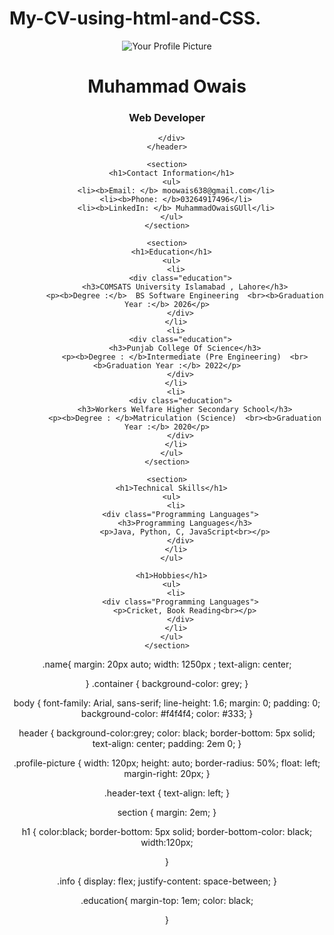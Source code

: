 # My-CV-using-html-and-CSS.
<!DOCTYPE html>
<html lang="en">
<head>
  <meta charset="UTF-8">
  <meta name="viewport" content="width=device-width, initial-scale=1.0">
  <title>Your Name - CV</title>
  <link rel="stylesheet" href="style.css">
</head>

<body>
  <div class="container">
    <header>
      <img src="owaispic.jpeg"height alt="Your Profile Picture" class="profile-picture" >
      <div class="header-text">
        <h1 class="name">Muhammad Owais</h1>
        <h3>Web Developer</h3>
      
      </div>
    </header>
  
    <section>
      <h1>Contact Information</h1>
      <ul>
        <li><b>Email: </b> moowais638@gmail.com</li>
        <li><b>Phone: </b>03264917496</li>
        <li><b>LinkedIn: </b> MuhammadOwaisGUll</li>
      </ul>
    </section>
  
    <section>
      <h1>Education</h1>
      <ul>
        <li>
          <div class="education">
            <h3>COMSATS University Islamabad , Lahore</h3>
            <p><b>Degree :</b>  BS Software Engineering  <br><b>Graduation Year :</b> 2026</p>
          </div>
        </li>
        <li>
          <div class="education">
            <h3>Punjab College Of Science</h3>
            <p><b>Degree : </b>Intermediate (Pre Engineering)  <br><b>Graduation Year :</b> 2022</p>
          </div>
        </li>
        <li>
          <div class="education">
            <h3>Workers Welfare Higher Secondary School</h3>
            <p><b>Degree : </b>Matriculation (Science)  <br><b>Graduation Year :</b> 2020</p>
          </div>
        </li>
      </ul>
    </section>
    
    <section>
      <h1>Technical Skills</h1>
      <ul>
        <li>
          <div class="Programming Languages">
            <h3>Programming Languages</h3>
            <p>Java, Python, C, JavaScript<br></p>
          </div>
        </li>
      </ul>

      <h1>Hobbies</h1>
      <ul>
        <li>
          <div class="Programming Languages">
            <p>Cricket, Book Reading<br></p>
          </div>
        </li>
      </ul>
    </section>
  </div>
</body>
</html>


.name{
    margin: 20px auto;
   width: 1250px ;
   text-align: center;

}
.container
{
    background-color: grey;
}

body {
    font-family: Arial, sans-serif;
    line-height: 1.6;
    margin: 0;
    padding: 0;
    background-color: #f4f4f4;
    color: #333;
  }
  
  header {
    background-color:grey;
    color: black;
    border-bottom: 5px solid;
    text-align: center;
    padding: 2em 0;
  }
  
  .profile-picture {
    width: 120px; 
    height: auto;
    border-radius: 50%;
    float: left;
    margin-right: 20px; 
  }
  
  .header-text {
    text-align: left;
  }
  
  section {
    margin: 2em;
  }
  
  h1 {
    color:black;
    border-bottom: 5px solid;
    border-bottom-color: black;
    width:120px;
    
  }
  
  .info {
    display: flex;
    justify-content: space-between;
  }
  
  .education{
    margin-top: 1em;
    color: black;
 
  }
  
